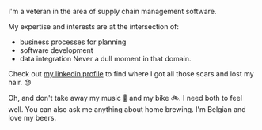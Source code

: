 I'm a veteran in the area of supply chain management software. 

My expertise and interests are at the intersection of:
- business processes for planning
- software development
- data integration
Never a dull moment in that domain.

Check out [my linkedin profile](https://www.linkedin.com/in/johan-de-taeye-18455/) to find where I got all those scars and lost my hair. :sweat:

Oh, and don't take away my music :musical_note: and my bike :bike:. I need both to feel well.
You can also ask me anything about home brewing. I'm Belgian and love my beers.
